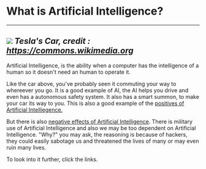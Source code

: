 # What is Artificial Intelligence?
---
![](https://upload.wikimedia.org/wikipedia/commons/9/9c/Tesla_Model_S_Japan.jpg)
_Tesla's Car, credit : https://commons.wikimedia.org_
---
Artificial Intelligence, is the ability when a computer has the intelligence of a human so
it doesn't need an human to operate it.

Like the car above, you've probably seen it commuting your way to whereever you go. It is a good example of AI, the AI helps you drive and even has a
autonomous safety system. It also has a smart summon, to make your car its way to you. This is also
a good example of the [positives of Artificial Intelliegence.](positive.md)

But there is also [negative effects of Artificial Intelligence](negative.md). There is military use of
Artificial Intelligence and also we may be too dependent on Artificial Intelligence. "Why?" you may ask, the
reasoning is because of hackers, they could easily sabotage us and threatened the lives of many or may even ruin
many lives.

To look into it further, click the links.